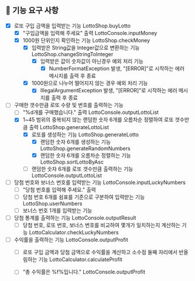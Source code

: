 ## 🚀 기능 요구 사항

- [x] 로또 구입 금액을 입력받는 기능 LottoShop.buyLotto
    - [x] "구입금액을 입력해 주세요" 출력 LottoConsole.inputMoney 
    - [x] 1000원 단위인지 확인하는 기능 LottoShop.checkMoney
        - [x] 입력받은 String값을 Integer값으로 변환하는 기능 LottoShop.changeStringToInteger
          - [x] 입력받은 값이 숫자값이 아닌경우 예외 처리 기능
            - [x] NumberFormatException 발생, "[ERROR]"로 시작하는 에러 메시지를 출력 후 종료
        - [x] 1000원으로 나누어 떨어지지 않는 경우 예외 처리 기능
            - [x] IllegalArgumentException 발생, "[ERROR]"로 시작하는 에러 메시지를 출력 후 종료
- [ ] 구매한 갯수만큼 로또 수량 및 번호를 출력하는 기능 
    - [ ] "%d개를 구매했습니다." 출력 LottoConsole.outputLottoList
    - [x] 1~45 범위의 중복되지 않는 랜덤한 숫자 6개를 오름차순 정렬하여 로또 갯수만큼 출력 LottoShop.generateLottoList
        - [x] 로또를 생성하는 기능 LottoShop.generateLotto
            - [x] 랜덤한 숫자 6개를 생성하는 기능 LottoShop.generateRandomNumbers
            - [x] 랜덤한 숫자 6개를 오름차순 정렬하는 기능 LottoShop.sortLottoByAsc
      - [ ] 랜덤한 숫자 6개를 로또 갯수만큼 출력하는 기능 LottoConsole.outputLottoList
- [ ] 당첨 번호와 보너스 번호를 입력받는 기능 LottoConsole.inputLuckyNumbers
    - [ ] "당첨 번호를 입력해 주세요." 출력 
    - [ ] 당첨 번호 6개를 쉼표를 기준으로 구분하여 입력받는 기능 LottoShop.userNumbers
    - [ ] 보너스 번호 1개를 입력받는 기능 
- [ ] 당첨 통계를 출력하는 기능 LottoConsole.outputResult
    - [ ] 당첨 번호, 로또 번호, 보너스 번호를 비교하여 몇개가 일치하는지 계산하는 기능 LottoCalculator.checkLuckyNumbers
- [ ] 수익률을 출력하는 기능 LottoConsole.outputProfit
    - [ ] 로또 구입 금액과 당첨 금액으로 수익률을 계산하고 소수점 둘째 자리에서 반올림하는 기능 LottoCalculator.calculateProfit
    - [ ] "총 수익률은 %f%입니다." LottoConsole.outputProfit
    
